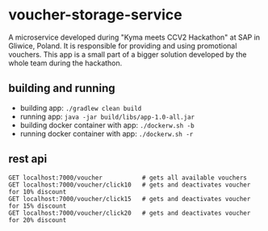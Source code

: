 # voucher-storage-service
A microservice developed during "Kyma meets CCV2 Hackathon" at SAP in Gliwice, Poland. It is responsible for providing and using promotional vouchers. This app is a small part of a bigger solution developed by the whole team during the hackathon.

## building and running

- building app: `./gradlew clean build`
- running app: `java -jar build/libs/app-1.0-all.jar`
- building docker container with app: `./dockerw.sh -b`
- running docker container with app: `./dockerw.sh -r`

## rest api

```
GET localhost:7000/voucher           # gets all available vouchers
GET localhost:7000/voucher/click10   # gets and deactivates voucher for 10% discount
GET localhost:7000/voucher/click15   # gets and deactivates voucher for 15% discount
GET localhost:7000/voucher/click20   # gets and deactivates voucher for 20% discount
```
